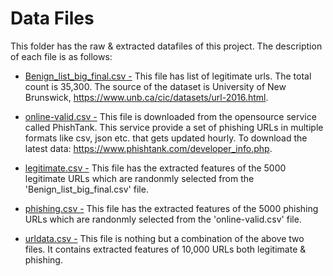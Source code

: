 # Data Files

This folder has the raw & extracted datafiles of this project. The description of each file is as follows:

* [Benign_list_big_final.csv -](https://github.com/KislayaKarnik/Phishing-Website-Detection/tree/main/Datasets/Benign_list_big_final.csv) This file has list of legitimate urls. The total count is 35,300. The source of the dataset is University of New Brunswick, https://www.unb.ca/cic/datasets/url-2016.html. 

* [online-valid.csv -](https://github.com/KislayaKarnik/Phishing-Website-Detection/tree/main/Datasets/online-valid.csv) This file is downloaded from the opensource service called PhishTank. This service provide a set of phishing URLs in multiple formats like csv, json etc. that gets updated hourly. To download the latest data: https://www.phishtank.com/developer_info.php.

* [legitimate.csv -](https://github.com/KislayaKarnik/Phishing-Website-Detection/tree/main/Datasets/legitimate.csv) This file has the extracted features of the 5000 legitimate URLs which are randonmly selected from the 'Benign_list_big_final.csv' file.

* [phishing.csv -](https://github.com/KislayaKarnik/Phishing-Website-Detection/tree/main/Datasets/phishing.csv) This file has the extracted features of the 5000 phishing URLs which are randonmly selected from the 'online-valid.csv' file.

* [urldata.csv -](https://github.com/KislayaKarnik/Phishing-Website-Detection/tree/main/Datasets/urldata.csv) This file is nothing but a combination of the above two files. It contains extracted features of 10,000 URLs both legitimate & phishing.
